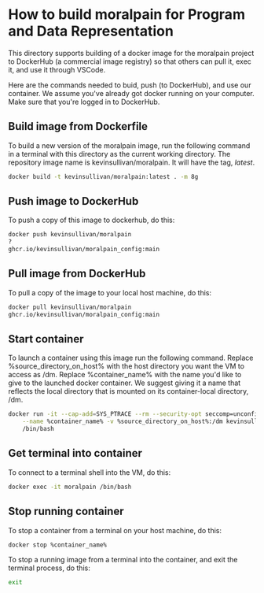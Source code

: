 # How to build moralpain for Program and Data Representation
This directory supports building of a docker image for the moralpain project to
DockerHub (a commercial image registry) so that others can pull it, exec it,
and use it through VSCode.

Here are the commands needed to buid, push (to DockerHub), and use our
container. We assume you've already got docker running on your computer. Make
sure that you're logged in to DockerHub.

## Build image from Dockerfile

To build a new version of the moralpain image,
run the following command in a terminal with this
directory as the current working directory. The
repository image name is kevinsullivan/moralpain.
It will have the tag, *latest*.

``` sh
docker build -t kevinsullivan/moralpain:latest . -m 8g
```

## Push image to DockerHub

To push a copy of this image to dockerhub, do this:

``` sh
docker push kevinsullivan/moralpain
?
ghcr.io/kevinsullivan/moralpain_config:main

```

## Pull image from DockerHub

To pull a copy of the image to your local host machine, do this:

```sh
docker pull kevinsullivan/moralpain
ghcr.io/kevinsullivan/moralpain_config:main
```

## Start container

To launch a container using this image run the following command.
Replace %source_directory_on_host% with the host directory you want
the VM to access as /dm. Replace %container_name% with the name you'd
like to give to the launched docker container. We suggest giving it
a name that reflects the local directory that is mounted on its
container-local directory, /dm.

``` sh
docker run -it --cap-add=SYS_PTRACE --rm --security-opt seccomp=unconfined \
    --name %container_name% -v %source_directory_on_host%:/dm kevinsullivan/moralpain \
    /bin/bash
```

## Get terminal into container

To connect to a terminal shell into the VM, do this:

``` sh
docker exec -it moralpain /bin/bash
```

## Stop running container

To stop a container from a terminal on your host machine, do this:

``` sh
docker stop %container_name%
```

To stop a running image from a terminal into the container, and exit the terminal process, do this:

``` sh
exit
```
